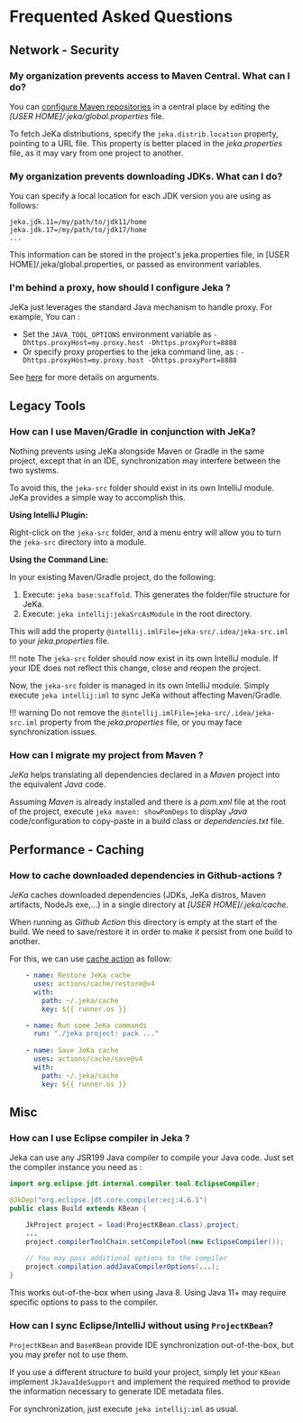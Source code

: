# Frequented Asked Questions

## Network - Security

### My organization prevents access to Maven Central. What can I do?

You can [configure Maven repositories](reference/properties/#repositories) in a central place by editing the *[USER HOME]/.jeka/global.properties* file.

To fetch JeKa distributions, specify the `jeka.distrib.location` property, pointing to a URL file. This property is better placed in the *jeka.properties* file, as it may vary from one project to another.

### My organization prevents downloading JDKs. What can I do?

You can specify a local location for each JDK version you are using as follows:
```properties
jeka.jdk.11=/my/path/to/jdk11/home
jeka.jdk.17=/my/path/to/jdk17/home
...
```
This information can be stored in the project's jeka.properties file, in [USER HOME]/.jeka/global.properties, or passed as environment variables.

### I'm behind a proxy, how should I configure Jeka ?

JeKa just leverages the standard Java mechanism to handle proxy. For example, You can :

- Set the `JAVA_TOOL_OPTIONS` environment variable as `-Dhttps.proxyHost=my.proxy.host -Dhttps.proxyPort=8888`
- Or specify proxy properties to the jeka command line, as :  `-Dhttps.proxyHost=my.proxy.host -Dhttps.proxyPort=8888`

See [here](https://stackoverflow.com/questions/120797/how-do-i-set-the-proxy-to-be-used-by-the-jvm) for more details on arguments.

## Legacy Tools

### How can I use Maven/Gradle in conjunction with JeKa?

Nothing prevents using JeKa alongside Maven or Gradle in the same project, except that in an IDE, synchronization may interfere between the two systems.

To avoid this, the `jeka-src` folder should exist in its own IntelliJ module. JeKa provides a simple way to accomplish this.

**Using IntelliJ Plugin:**

Right-click on the `jeka-src` folder, and a menu entry will allow you to turn the `jeka-src` directory into a module.

**Using the Command Line:**

In your existing Maven/Gradle project, do the following:

1. Execute: `jeka base:scaffold`. This generates the folder/file structure for JeKa.
2. Execute: `jeka intellij:jekaSrcAsModule` in the root directory.

This will add the property `@intellij.imlFile=jeka-src/.idea/jeka-src.iml` to your *jeka.properties* file.

!!! note
The `jeka-src` folder should now exist in its own IntelliJ module. If your IDE does not reflect this change, close and reopen the project.

Now, the `jeka-src` folder is managed in its own IntelliJ module. Simply execute `jeka intellij:iml` to sync JeKa without affecting Maven/Gradle.

!!! warning
Do not remove the `@intellij.imlFile=jeka-src/.idea/jeka-src.iml` property from the *jeka.properties* file, or you may face synchronization issues.

### How can I migrate my project from Maven ?

_JeKa_ helps translating all dependencies declared in a _Maven_ project into the equivalent _Java_ code.

Assuming _Maven_ is already installed and there is a _pom.xml_ file at the root of the project, 
execute `jeka maven: showPomDeps` to display _Java_ code/configuration to 
copy-paste in a build class or *dependencies.txt* file.

## Performance - Caching

### How to cache downloaded dependencies in Github-actions ?

_JeKa_ caches downloaded dependencies (JDKs, JeKa distros, Maven artifacts, NodeJs exe,...) in a single 
directory at *[USER HOME]/.jeka/cache*.

When running as *Github Action* this directory is empty at the start of the build. We need to save/restore it in 
order to make it persist from one build to another.

For this, we can use [cache action](https://github.com/actions/cache) as follow:
```yaml
    - name: Restore JeKa cache
      uses: actions/cache/restore@v4
      with:
        path: ~/.jeka/cache
        key: ${{ runner.os }}

    - name: Run some JeKa commands
      run: "./jeka project: pack ..."
      
    - name: Save JeKa cache
      uses: actions/cache/save@v4
      with:
        path: ~/.jeka/cache
        key: ${{ runner.os }}
```

## Misc

### How can I use Eclipse compiler in Jeka ?

Jeka can use any JSR199 Java compiler to compile your Java code. Just set the compiler instance you need as :

```java
import org.eclipse.jdt.internal.compiler.tool.EclipseCompiler;

@JkDep("org.eclipse.jdt.core.compiler:ecj:4.6.1")
public class Build extends KBean {

    JkProject project = load(ProjectKBean.class).project;
    ...
    project.compilerToolChain.setCompileTool(new EclipseCompiler());
    
    // You may pass additional options to the compiler
    project.compilation.addJavaCompilerOptions(...);
}
```
This works out-of-the-box when using Java 8. Using Java 11+ may require specific 
options to pass to the compiler.

### How can I sync Eclipse/IntelliJ without using `ProjectKBean`?

`ProjectKBean` and `BaseKBean` provide IDE synchronization out-of-the-box, but you may prefer not to use them.

If you use a different structure to build your project, simply let your `KBean` implement `JkJavaIdeSupport` and implement the required method to provide the information necessary to generate IDE metadata files.

For synchronization, just execute `jeka intellij:iml` as usual.









